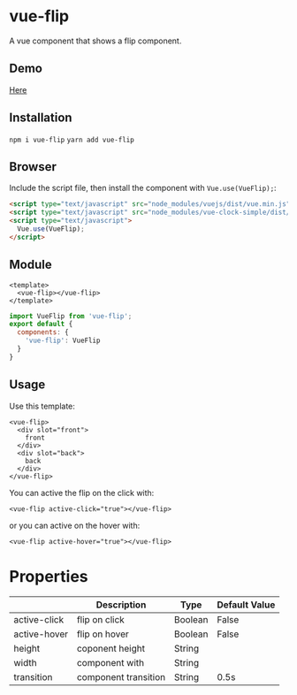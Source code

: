 # vue-flip

A vue component that shows a flip component.

## Demo

[Here](https://vue-flip.kevingrandemange.net/)

## Installation

`npm i vue-flip`
`yarn add vue-flip`

## Browser

Include the script file, then install the component with `Vue.use(VueFlip);`:

```html 
<script type="text/javascript" src="node_modules/vuejs/dist/vue.min.js"></script>
<script type="text/javascript" src="node_modules/vue-clock-simple/dist/vue-flip.min.js"></script>
<script type="text/javascript">
  Vue.use(VueFlip);
</script>
```
## Module

```vue
<template>
  <vue-flip></vue-flip>
</template>
```

```javascript
import VueFlip from 'vue-flip';
export default {
  components: {
    'vue-flip': VueFlip
  }
}
```

## Usage

Use this template:

```vue
<vue-flip>
  <div slot="front">
    front
  </div>
  <div slot="back">
    back
  </div>
</vue-flip>
```

You can active the flip on the click with:

```vue
<vue-flip active-click="true"></vue-flip>
```

or you can active on the hover with:

```vue
<vue-flip active-hover="true"></vue-flip>
```

# Properties

|               | Description             | Type    | Default Value |
| ------------- | ----------------------- | ------- | ------------- |
| active-click  | flip on click           | Boolean | False         |
| active-hover  | flip on hover           | Boolean | False         |
| height        | coponent height         | String  |               |
| width         | component with          | String  |               |
| transition    | component transition    | String  | 0.5s          |


